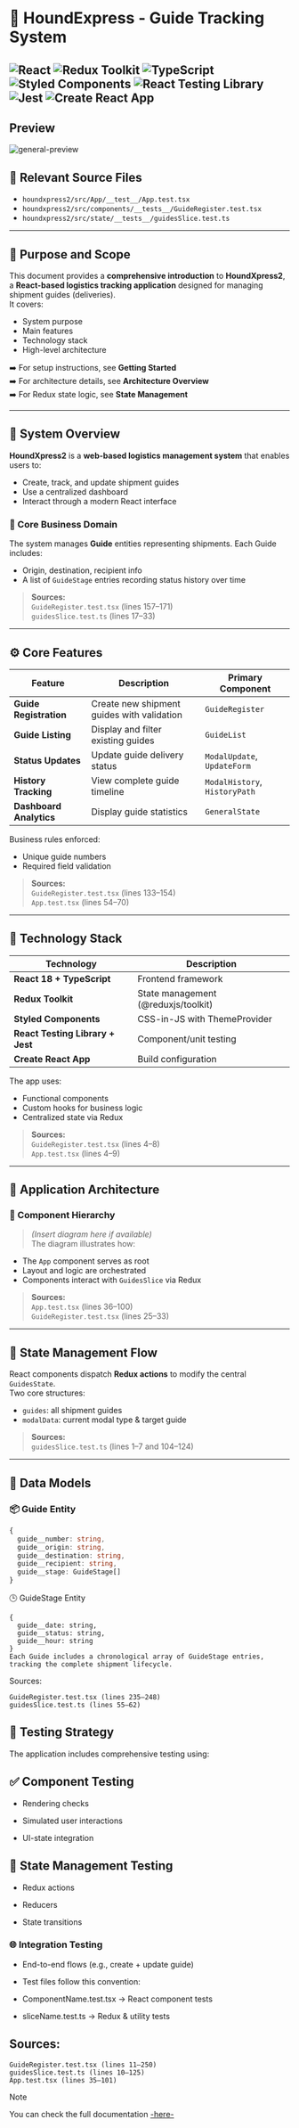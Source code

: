 # 🧭 HoundExpress -  Guide Tracking System

![React](https://img.shields.io/badge/React-61DAFB?style=flat&logo=react&logoColor=black)
![Redux Toolkit](https://img.shields.io/badge/Redux--Toolkit-764ABC?style=flat&logo=redux&logoColor=white)
![TypeScript](https://img.shields.io/badge/TypeScript-3178C6?style=flat&logo=typescript&logoColor=white)
![Styled Components](https://img.shields.io/badge/Styled--Components-DB7093?style=flat&logo=styled-components&logoColor=white)
![React Testing Library](https://img.shields.io/badge/React%20Testing%20Library-E33332?style=flat&logo=testing-library&logoColor=white)
![Jest](https://img.shields.io/badge/Jest-C21325?style=flat&logo=jest&logoColor=white)
![Create React App](https://img.shields.io/badge/Create--React--App-09D3AC?style=flat&logo=create-react-app&logoColor=white)
---
## Preview
<img src="https://github.com/YisusDU/ebac-ea-m38-SEO/blob/main/houndxpress2/src/assets/IMG/preview-hx.webp" alt="general-preview">

## 📂 Relevant Source Files

- `houndxpress2/src/App/__test__/App.test.tsx`
- `houndxpress2/src/components/__tests__/GuideRegister.test.tsx`
- `houndxpress2/src/state/__tests__/guidesSlice.test.ts`

---

## 🎯 Purpose and Scope

This document provides a **comprehensive introduction** to **HoundXpress2**, a **React-based logistics tracking application** designed for managing shipment guides (deliveries).  
It covers:

- System purpose  
- Main features  
- Technology stack  
- High-level architecture

➡️ For setup instructions, see **Getting Started**  
➡️ For architecture details, see **Architecture Overview**  
➡️ For Redux state logic, see **State Management**

---

## 🧬 System Overview

**HoundXpress2** is a **web-based logistics management system** that enables users to:

- Create, track, and update shipment guides  
- Use a centralized dashboard  
- Interact through a modern React interface

### 🧱 Core Business Domain

The system manages **Guide** entities representing shipments. Each Guide includes:

- Origin, destination, recipient info  
- A list of `GuideStage` entries recording status history over time

> **Sources:**  
> `GuideRegister.test.tsx` (lines 157–171)  
> `guidesSlice.test.ts` (lines 17–33)

---

## ⚙️ Core Features

| Feature             | Description                          | Primary Component          |
|---------------------|--------------------------------------|-----------------------------|
| **Guide Registration** | Create new shipment guides with validation | `GuideRegister`          |
| **Guide Listing**   | Display and filter existing guides   | `GuideList`                |
| **Status Updates**  | Update guide delivery status         | `ModalUpdate`, `UpdateForm`|
| **History Tracking**| View complete guide timeline         | `ModalHistory`, `HistoryPath` |
| **Dashboard Analytics** | Display guide statistics             | `GeneralState`             |

Business rules enforced:

- Unique guide numbers  
- Required field validation

> **Sources:**  
> `GuideRegister.test.tsx` (lines 133–154)  
> `App.test.tsx` (lines 54–70)

---

## 🧰 Technology Stack

| Technology            | Description                         |
|------------------------|-------------------------------------|
| **React 18 + TypeScript** | Frontend framework                |
| **Redux Toolkit**     | State management (@reduxjs/toolkit) |
| **Styled Components** | CSS-in-JS with ThemeProvider        |
| **React Testing Library + Jest** | Component/unit testing   |
| **Create React App**  | Build configuration                 |

The app uses:

- Functional components  
- Custom hooks for business logic  
- Centralized state via Redux

> **Sources:**  
> `GuideRegister.test.tsx` (lines 4–8)  
> `App.test.tsx` (lines 4–9)

---

## 🧱 Application Architecture

### 🧩 Component Hierarchy

> *(Insert diagram here if available)*  
The diagram illustrates how:

- The `App` component serves as root  
- Layout and logic are orchestrated  
- Components interact with `GuidesSlice` via Redux

> **Sources:**  
> `App.test.tsx` (lines 36–100)  
> `GuideRegister.test.tsx` (lines 25–33)

---

## 🔁 State Management Flow

React components dispatch **Redux actions** to modify the central `GuidesState`.  
Two core structures:

- `guides`: all shipment guides  
- `modalData`: current modal type & target guide

> **Sources:**  
> `guidesSlice.test.ts` (lines 1–7 and 104–124)

---

## 🧾 Data Models

### 📦 Guide Entity

```ts
{
  guide__number: string,
  guide__origin: string,
  guide__destination: string,
  guide__recipient: string,
  guide__stage: GuideStage[]
}
```
🕒 GuideStage Entity
```
{
  guide__date: string,
  guide__status: string,
  guide__hour: string
}
Each Guide includes a chronological array of GuideStage entries, tracking the complete shipment lifecycle.
```
Sources:
```
GuideRegister.test.tsx (lines 235–248)
guidesSlice.test.ts (lines 55–62)
```
## 🧪 Testing Strategy
The application includes comprehensive testing using:

## ✅ Component Testing
- Rendering checks

- Simulated user interactions

- UI-state integration

## 🔁 State Management Testing
- Redux actions

- Reducers

- State transitions

### 🌐 Integration Testing
- End-to-end flows (e.g., create + update guide)

- Test files follow this convention:

- ComponentName.test.tsx → React component tests

- sliceName.test.ts → Redux & utility tests


## Sources:
```
GuideRegister.test.tsx (lines 11–250)
guidesSlice.test.ts (lines 10–125)
App.test.tsx (lines 35–101)
```

>[!Note]
>You can check the full documentation <a href="https://deepwiki.com/YisusDU/ebac-ea-m34-testing-react">-here-</a>
